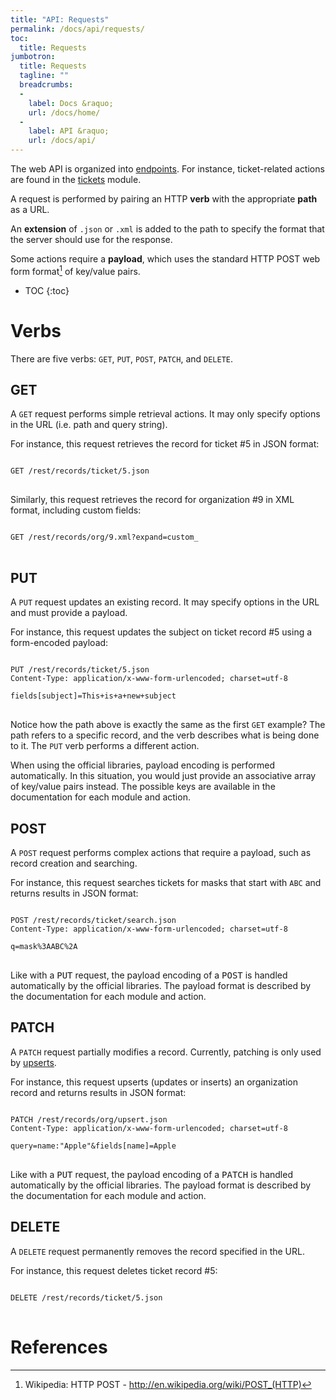 ```yaml
---
title: "API: Requests"
permalink: /docs/api/requests/
toc:
  title: Requests
jumbotron:
  title: Requests
  tagline: ""
  breadcrumbs:
  -
    label: Docs &raquo;
    url: /docs/home/
  -
    label: API &raquo;
    url: /docs/api/
---
```


The web API is organized into [endpoints](/docs/api/endpoints/).  For instance, ticket-related actions are found in the [tickets](/docs/api/endpoints/tickets/) module.

A request is performed by pairing an HTTP **verb** with the appropriate **path** as a URL.

An **extension** of `.json` or `.xml` is added to the path to specify the format that the server should use for the response.

Some actions require a **payload**, which uses the standard HTTP POST web form format[^http-post] of key/value pairs.

* TOC
{:toc}

# Verbs

There are five verbs: `GET`, `PUT`, `POST`, `PATCH`, and `DELETE`.

## GET

A `GET` request performs simple retrieval actions.  It may only specify options in the URL (i.e. path and query string).

For instance, this request retrieves the record for ticket #5 in JSON format:

<pre>
<code class="language-http">
GET /rest/records/ticket/5.json
</code>
</pre>

Similarly, this request retrieves the record for organization #9 in XML format, including custom fields:

<pre>
<code class="language-http">
GET /rest/records/org/9.xml?expand=custom_
</code>
</pre>

## PUT

A `PUT` request updates an existing record.  It may specify options in the URL and must provide a payload.

For instance, this request updates the subject on ticket record #5 using a form-encoded payload:

<pre>
<code class="language-http">
PUT /rest/records/ticket/5.json
Content-Type: application/x-www-form-urlencoded; charset=utf-8

fields[subject]=This+is+a+new+subject
</code>
</pre>

Notice how the path above is exactly the same as the first `GET` example?  The path refers to a specific record, and the verb describes what is being done to it.  The `PUT` verb performs a different action.

<div class="cerb-box note"><p>
	When using the official libraries, payload encoding is performed automatically.  In this situation, you would just provide an associative array of key/value pairs instead.  The possible keys are available in the documentation for each module and action.
</p></div>

## POST

A `POST` request performs complex actions that require a payload, such as record creation and searching.

For instance, this request searches tickets for masks that start with `ABC` and returns results in JSON format:

<pre>
<code class="language-http">
POST /rest/records/ticket/search.json
Content-Type: application/x-www-form-urlencoded; charset=utf-8

q=mask%3AABC%2A
</code>
</pre>

<div class="cerb-box note"><p>
	Like with a <tt>PUT</tt> request, the payload encoding of a <tt>POST</tt> is handled automatically by the official libraries.  The payload format is described by the documentation for each module and action.
</p></div>

## PATCH

A `PATCH` request partially modifies a record. Currently, patching is only used by [upserts](/docs/api/endpoints/records/#upsert).

For instance, this request upserts (updates or inserts) an organization record and returns results in JSON format:

<pre>
<code class="language-http">
PATCH /rest/records/org/upsert.json
Content-Type: application/x-www-form-urlencoded; charset=utf-8

query=name:"Apple"&fields[name]=Apple
</code>
</pre>

<div class="cerb-box note"><p>
	Like with a <tt>PUT</tt> request, the payload encoding of a <tt>PATCH</tt> is handled automatically by the official libraries.  The payload format is described by the documentation for each module and action.
</p></div>

## DELETE

A `DELETE` request permanently removes the record specified in the URL.

For instance, this request deletes ticket record #5:

<pre>
<code class="language-http">
DELETE /rest/records/ticket/5.json
</code>
</pre>

# References

[^http-post]: Wikipedia: HTTP POST - <http://en.wikipedia.org/wiki/POST_(HTTP)>